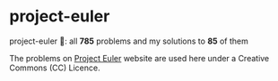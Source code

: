 # project-euler
project-euler 🔢: all **785** problems and my solutions to **85** of them

The problems on [Project Euler](https://projecteuler.net/) website are used here under a Creative Commons (CC) Licence.
